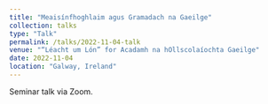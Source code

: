 ```yaml
---
title: "Meaisínfhoghlaim agus Gramadach na Gaeilge"
collection: talks
type: "Talk"
permalink: /talks/2022-11-04-talk
venue: "“Léacht um Lón” for Acadamh na hOllscolaíochta Gaeilge"
date: 2022-11-04
location: "Galway, Ireland"
---
```


Seminar talk via Zoom.
